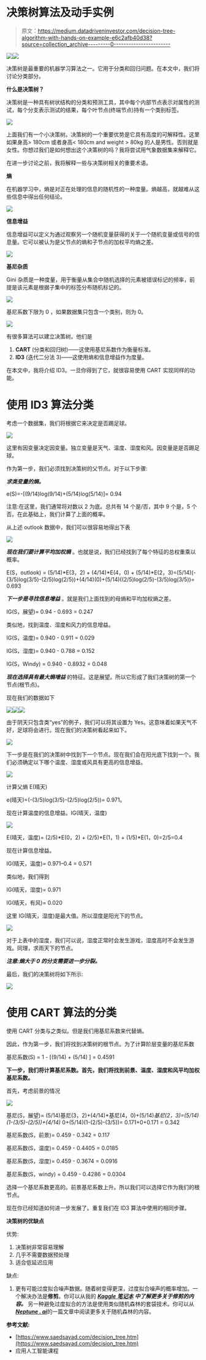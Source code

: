 # 决策树算法及动手实例

> 原文：<https://medium.datadriveninvestor.com/decision-tree-algorithm-with-hands-on-example-e6c2afb40d38?source=collection_archive---------0----------------------->

[![](img/603795cd1ae2bb67dfa11effb18bbfe3.png)](http://www.track.datadriveninvestor.com/1B9E)![](img/63ff7232de0ec41f48dc1d0735f748ef.png)

决策树是最重要的机器学习算法之一。它用于分类和回归问题。在本文中，我们将讨论分类部分。

**什么是决策树？**

决策树是一种具有树状结构的分类和预测工具，其中每个内部节点表示对属性的测试，每个分支表示测试的结果，每个叶节点(终端节点)持有一个类别标签。

![](img/bc40077f51f4b3b9826292c50939fd45.png)

上面我们有一个小决策树。决策树的一个重要优势是它具有高度的可解释性。这里如果身高> 180cm 或者身高< 180cm and weight > 80kg 的人是男性。否则就是女性。你想过我们是如何想出这个决策树的吗？我将尝试用气象数据集来解释它。

在进一步讨论之前，我将解释一些与决策树相关的重要术语。

**熵**

在机器学习中，熵是对正在处理的信息的随机性的一种度量。熵越高，就越难从这些信息中得出任何结论。

![](img/8ee51425f7f5d99eaa2c01d6e9ad54be.png)

**信息增益**

信息增益可以定义为通过观察另一个随机变量获得的关于一个随机变量或信号的信息量。它可以被认为是父节点的熵和子节点的加权平均熵之差。

![](img/2e616515cb597cdc81751907d88b7545.png)

**基尼杂质**

Gini 杂质是一种度量，用于衡量从集合中随机选择的元素被错误标记的频率，前提是该元素是根据子集中的标签分布随机标记的。

![](img/9c04f644f72c733373dff6349740ffb9.png)

基尼系数下限为 0 ，如果数据集只包含一个类别，则为 0。

![](img/353a7772e145dd695b9d03a9bfc97898.png)

有很多算法可以建立决策树。他们是

1.  **CART** (分类和回归树)——这使用基尼系数作为衡量标准。
2.  **ID3** (迭代二分法 3)——这使用熵和信息增益作为度量。

在本文中，我将介绍 ID3。一旦你得到了它，就很容易使用 CART 实现同样的功能。

# **使用 ID3 算法分类**

考虑一个数据集，我们将根据它来决定是否踢足球。

![](img/c204800ceabf7583a0f44073cab2a9d7.png)

这里有因变量决定因变量。独立变量是天气、温度、湿度和风。因变量是是否踢足球。

作为第一步，我们必须找到决策树的父节点。对于以下步骤:

***求类变量的熵。***

e(S)=-[(9/14)log(9/14)+(5/14)log(5/14)]= 0.94

注意:在这里，我们通常将对数以 2 为底。总共有 14 个是/否，其中 9 个是，5 个否。在此基础上，我们计算了上面的概率。

从上述 outlook 数据中，我们可以很容易地得出下表

![](img/f6d34eec66426dca4b3591afb1e3f8a8.png)

***现在我们要计算平均加权熵*** 。也就是说，我们已经找到了每个特征的总权重乘以概率。

E(S，outlook) = (5/14)*E(3，2) + (4/14)*E(4，0) + (5/14)*E(2，3)=(5/14)(-(3/5)log(3/5)-(2/5)log(2/5))+(4/14)(0)+(5/14)((2/5)log(2/5)-(3/5)log(3/5))= 0.693

***下一步是寻找信息增益*** 。就是我们上面找到的母熵和平均加权熵之差。

IG(S，展望)= 0.94 - 0.693 = 0.247

类似地，找到温度、湿度和风力的信息增益。

IG(S，温度)= 0.940 - 0.911 = 0.029

IG(S，湿度)= 0.940 - 0.788 = 0.152

IG(S，Windy) = 0.940 - 0.8932 = 0.048

***现在选择具有最大熵增益*** 的特征。这是展望。所以它形成了我们决策树的第一个节点(根节点)。

现在我们的数据如下

![](img/cfeb038c7945ef52eb55383fde97d7e5.png)![](img/ce7d33c422eb96238c7838e0b9d42747.png)![](img/56f85e1cac1bdd75fa7839f3d308a955.png)

由于阴天只包含类“yes”的例子，我们可以将其设置为 Yes。这意味着如果天气不好，足球将会进行。现在我们的决策树看起来如下。

![](img/a4d6fac90e41389ceee9f1401dec288f.png)

下一步是在我们的决策树中找到下一个节点。现在我们会在阳光底下找到一个。我们必须确定以下哪个温度、湿度或风具有更高的信息增益。

![](img/ed39605d8f0f12269fa18e96323e12ac.png)

计算父熵 E(晴天)

e(晴天)=(-(3/5)log(3/5)-(2/5)log(2/5))= 0.971。

现在计算温度的信息增益。IG(晴天，温度)

![](img/5824388d27bed020633654c308cc62a9.png)

E(晴天，温度)= (2/5)*E(0，2) + (2/5)*E(1，1) + (1/5)*E(1，0)=2/5=0.4

现在计算信息增益。

IG(晴天，温度)= 0.971–0.4 = 0.571

类似地，我们得到

IG(晴天，湿度)= 0.971

IG(晴天，有风)= 0.020

这里 IG(晴天，湿度)是最大值。所以湿度是阳光下的节点。

![](img/1b35e7a4cff449e4c5aa3fb6628997d1.png)

对于上表中的湿度，我们可以说，湿度正常时会发生游戏，湿度高时不会发生游戏。同理，求雨天下的节点。

***注意:熵大于 0 的分支需要进一步分裂。***

最后，我们的决策树将如下所示:

![](img/77c928321d365721b96bc6cdb15a4e3c.png)

# 使用 CART 算法的分类

使用 CART 分类与之类似。但是我们用基尼系数来代替熵。

因此，作为第一步，我们将找到决策树的根节点。为了计算阶层变量的基尼系数

基尼系数(S) = 1 - [(9/14) + (5/14) ] = 0.4591

**下一步，我们将计算基尼系数。首先，我们将找到前景、温度、湿度和风平均加权基尼系数。**

首先，考虑前景的情况

![](img/472b6507866745956d0eacde7ea33b30.png)

基尼(S，展望)= (5/14)基尼(3，2)+(4/14)*基尼(4，0)+(5/14)*基尼(2，3)=(5/14)(1-(3/5)-(2/5))+(4/14)* 0+(5/14)(1-(2/5)-(3/5))= 0.171+0+0.171 = 0.342

基尼系数(S，前景)= 0.459 - 0.342 = 0.117

基尼系数(S，温度)= 0.459 - 0.4405 = 0.0185

基尼系数(S，湿度)= 0.459 - 0.3674 = 0.0916

基尼系数(S，windy) = 0.459 - 0.4286 = 0.0304

选择一个基尼系数更高的。前景基尼系数上升。所以我们可以选择它作为我们的根节点。

现在你已经知道如何进一步发展了。重复我们在 ID3 算法中使用的相同步骤。

**决策树的优缺点**

优势:

1.  决策树非常容易理解
2.  几乎不需要数据预处理
3.  适合低延迟应用

缺点:

1.  更有可能过度拟合噪声数据。随着树变得更深，过度拟合噪声的概率增加。一个解决办法是**修剪**。你可以从我的 [***Kaggle 笔记本***](https://www.kaggle.com/arunmohan003/pruning-decision-trees) ***中了解更多关于修剪的内容。*** 另一种避免过度拟合的方法是使用类似随机森林的套袋技术。你可以从[***Neptune . ai***](https://neptune.ai/blog/random-forest-regression-when-does-it-fail-and-why)的一篇文章中阅读更多关于随机森林的内容。

**参考文献:**

*   [https://www.saedsayad.com/decision_tree.htm](https://www.saedsayad.com/decision_tree.htm)
*   应用人工智能课程